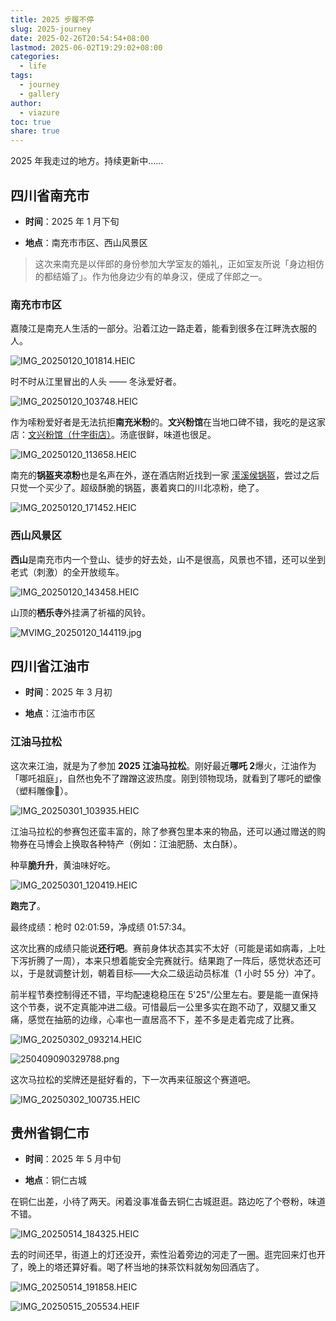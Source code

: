 ```yaml
---
title: 2025 步履不停
slug: 2025-journey
date: 2025-02-26T20:54:54+08:00
lastmod: 2025-06-02T19:29:02+08:00
categories:
  - life
tags:
  - journey
  - gallery
author:
  - viazure
toc: true
share: true
---
```


2025 年我走过的地方。持续更新中……

## 四川省南充市

- **时间**：2025 年 1 月下旬

- **地点**：南充市市区、西山风景区

> 这次来南充是以伴郎的身份参加大学室友的婚礼，正如室友所说「身边相仿的都结婚了」。作为他身边少有的单身汉，便成了伴郎之一。

### 南充市市区

嘉陵江是南充人生活的一部分。沿着江边一路走着，能看到很多在江畔洗衣服的人。

![IMG_20250120_101814.HEIC](https://webpimg.viazure.cc/IMG_20250120_101814.HEIC)

时不时从江里冒出的人头 —— 冬泳爱好者。

![IMG_20250120_103748.HEIC](https://webpimg.viazure.cc/IMG_20250120_103748.HEIC)

作为嗦粉爱好者是无法抗拒**南充米粉**的。**文兴粉馆**在当地口碑不错，我吃的是这家店：[文兴粉馆（什字街店）](https://surl.amap.com/wa7nAlzHgeq)。汤底很鲜，味道也很足。

![IMG_20250120_113658.HEIC](https://webpimg.viazure.cc/IMG_20250120_113658.HEIC)

南充的**锅盔夹凉粉**也是名声在外，遂在酒店附近找到一家 [潆溪侯锅盔](https://surl.amap.com/xlujAzf1yg2n)，尝过之后只觉一个买少了。超级酥脆的锅盔，裹着爽口的川北凉粉，绝了。

![IMG_20250120_171452.HEIC](https://webpimg.viazure.cc/IMG_20250120_171452.HEIC)

### 西山风景区

**西山**是南充市内一个登山、徒步的好去处，山不是很高，风景也不错，还可以坐到老式（刺激）的全开放缆车。

![IMG_20250120_143458.HEIC](https://webpimg.viazure.cc/IMG_20250120_143458.HEIC)

山顶的**栖乐寺**外挂满了祈福的风铃。

![MVIMG_20250120_144119.jpg](https://webpimg.viazure.cc/MVIMG_20250120_144119.jpg)

## 四川省江油市

- **时间**：2025 年 3 月初

- **地点**：江油市市区

### 江油马拉松

这次来江油，就是为了参加 **2025 江油马拉松**。刚好最近**哪吒 2**爆火，江油作为「哪吒祖庭」，自然也免不了蹭蹭这波热度。刚到领物现场，就看到了哪吒的塑像（塑料雕像🤣）。

![IMG_20250301_103935.HEIC](https://webpimg.viazure.cc/IMG_20250301_103935.HEIC)

江油马拉松的参赛包还蛮丰富的，除了参赛包里本来的物品，还可以通过赠送的购物券在马博会上换取各种特产（例如：江油肥肠、太白酥）。

种草**脆升升**，黄油味好吃。

![IMG_20250301_120419.HEIC](https://webpimg.viazure.cc/IMG_20250301_120419.HEIC)

**跑完了**。

最终成绩：枪时 02:01:59，净成绩 01:57:34。

这次比赛的成绩只能说**还行吧**。赛前身体状态其实不太好（可能是诺如病毒，上吐下泻折腾了一周），本来只想着能安全完赛就行。结果跑了一阵后，感觉状态还可以，于是就调整计划，朝着目标——大众二级运动员标准（1 小时 55 分）冲了。

前半程节奏控制得还不错，平均配速稳稳压在 5'25"/公里左右。要是能一直保持这个节奏，说不定真能冲进二级。可惜最后一公里多实在跑不动了，双腿又重又痛，感觉在抽筋的边缘，心率也一直居高不下，差不多是走着完成了比赛。

![IMG_20250302_093214.HEIC](https://webpimg.viazure.cc/IMG_20250302_093214.HEIC)

![250409090329788.png](https://webpimg.viazure.cc/250409090329788.png)

这次马拉松的奖牌还是挺好看的，下一次再来征服这个赛道吧。

![IMG_20250302_100735.HEIC](https://webpimg.viazure.cc/IMG_20250302_100735.HEIC)

## 贵州省铜仁市

- **时间**：2025 年 5 月中旬

- **地点**：铜仁古城

在铜仁出差，小待了两天。闲着没事准备去铜仁古城逛逛。路边吃了个卷粉，味道不错。

![IMG_20250514_184325.HEIC](https://webpimg.viazure.cc/IMG_20250514_184325.HEIC)

去的时间还早，街道上的灯还没开，索性沿着旁边的河走了一圈。逛完回来灯也开了，晚上的塔还算好看。喝了杯当地的抹茶饮料就匆匆回酒店了。

![IMG_20250514_191858.HEIC](https://webpimg.viazure.cc/IMG_20250514_191858.HEIC)

![IMG_20250515_205534.HEIF](https://webpimg.viazure.cc/IMG_20250515_205534.HEIF)
